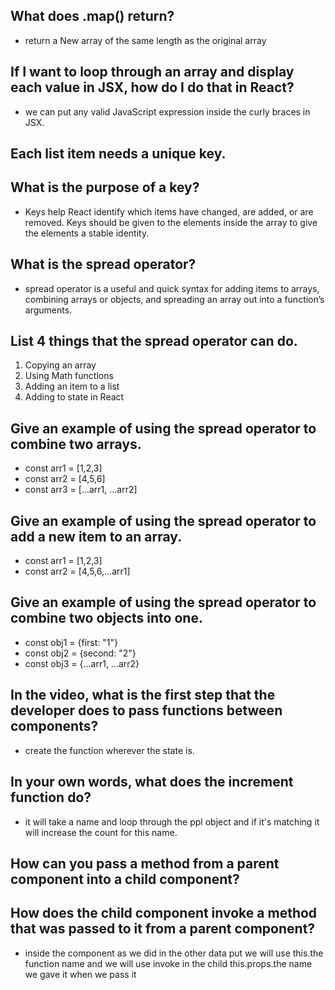## What does .map() return?
* return a New array of the same length as the original array  

## If I want to loop through an array and display each value in JSX, how do I do that in React?
* we can put any valid JavaScript expression inside the curly braces in JSX.  

## Each list item needs a unique key.  

## What is the purpose of a key?
* Keys help React identify which items have changed, are added, or are removed. Keys should be given to the elements inside the array to give the elements a stable identity.

## What is the spread operator?
* spread operator is a useful and quick syntax for adding items to arrays, combining arrays or objects, and spreading an array out into a function’s arguments.  

## List 4 things that the spread operator can do.
1. Copying an array
2. Using Math functions
3. Adding an item to a list
4. Adding to state in React  

## Give an example of using the spread operator to combine two arrays.
* const arr1 = [1,2,3]
* const arr2 = [4,5,6]
* const arr3 = [...arr1, ...arr2]

## Give an example of using the spread operator to add a new item to an array.
* const arr1 = [1,2,3]
* const arr2 = [4,5,6,...arr1]

## Give an example of using the spread operator to combine two objects into one.
* const obj1 = {first: "1"}
* const obj2 = {second: "2"}
* const obj3 = {...arr1, ...arr2}

## In the video, what is the first step that the developer does to pass functions between components?
* create the function wherever the state is.

## In your own words, what does the increment function do?
* it will take a name and loop through the ppl object and if it's matching it will increase the count for this name.
## How can you pass a method from a parent component into a child component?

## How does the child component invoke a method that was passed to it from a parent component?
* inside the component as we did in the other data put we will use this.the function name and we will use invoke in the child this.props.the name we gave it when we pass it